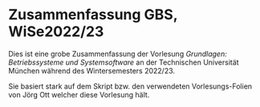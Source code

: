 # Zusammenfassung GBS, WiSe2022/23

Dies ist eine grobe Zusammenfassung der Vorlesung _Grundlagen: Betriebssysteme und Systemsoftware_ an der Technischen Universität München während des Wintersemesters 2022/23.

Sie basiert stark auf dem Skript bzw. den verwendeten Vorlesungs-Folien von Jörg Ott welcher diese Vorlesung hält.